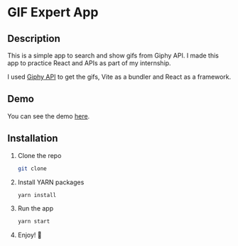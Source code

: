# GIF Expert App

## Description

This is a simple app to search and show gifs from Giphy API. I made this app to practice React and APIs as part of my internship.  

I used [Giphy API](https://developers.giphy.com/docs/api#quick-start-guide) to get the gifs, Vite as a bundler and React as a framework.

## Demo

You can see the demo [here](https://gif-expert-app.vercel.app/).

## Installation

1. Clone the repo

   ```sh
   git clone
    ```

2. Install YARN packages

    ```sh
    yarn install
    ```

3. Run the app

    ```sh
    yarn start
    ```

4. Enjoy! 🚀
